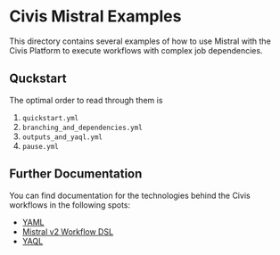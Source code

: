 # Civis Mistral Examples

This directory contains several examples of how to use Mistral with the
Civis Platform to execute workflows with complex job dependencies.

## Quckstart

The optimal order to read through them is

1. `quickstart.yml`
2. `branching_and_dependencies.yml`
3. `outputs_and_yaql.yml`
4. `pause.yml`

## Further Documentation

You can find documentation for the technologies behind the Civis workflows in
the following spots:

- [YAML](https://docs.ansible.com/ansible/latest/reference_appendices/YAMLSyntax.html)
- [Mistral v2 Workflow DSL](https://docs.openstack.org/mistral/pike/user/dsl_v2.html)
- [YAQL](https://yaql.readthedocs.io/en/latest/)
